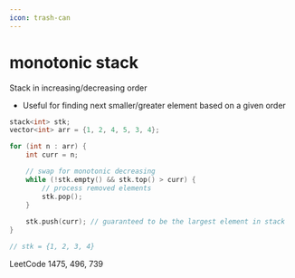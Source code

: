 ```yaml
---
icon: trash-can
---
```


# monotonic stack

Stack in increasing/decreasing order

* Useful for finding next smaller/greater element based on a given order

```cpp
stack<int> stk;
vector<int> arr = {1, 2, 4, 5, 3, 4};

for (int n : arr) {
    int curr = n;

    // swap for monotonic decreasing
    while (!stk.empty() && stk.top() > curr) {
        // process removed elements
        stk.pop();
    }
    
    stk.push(curr); // guaranteed to be the largest element in stack
}

// stk = {1, 2, 3, 4}
```

LeetCode 1475, 496, 739
